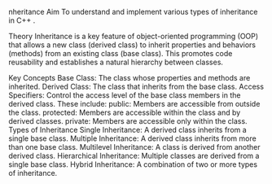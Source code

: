 nheritance
Aim
To understand and implement various types of inheritance in C++ .

Theory
Inheritance is a key feature of object-oriented programming (OOP) that allows a new class (derived class) to inherit properties and behaviors (methods) from an existing class (base class). This promotes code reusability and establishes a natural hierarchy between classes.

Key Concepts
Base Class: The class whose properties and methods are inherited.
Derived Class: The class that inherits from the base class.
Access Specifiers: Control the access level of the base class members in the derived class. These include:
public: Members are accessible from outside the class.
protected: Members are accessible within the class and by derived classes.
private: Members are accessible only within the class.
Types of Inheritance
Single Inheritance: A derived class inherits from a single base class.
Multiple Inheritance: A derived class inherits from more than one base class.
Multilevel Inheritance: A class is derived from another derived class.
Hierarchical Inheritance: Multiple classes are derived from a single base class.
Hybrid Inheritance: A combination of two or more types of inheritance.
